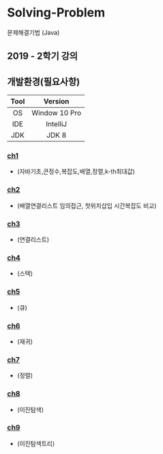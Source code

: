 # Solving-Problem
문제해결기법 (Java)

## 2019 - 2학기 강의

## 개발환경(필요사항)
|Tool|Version|
|:---:|:---:|
|OS|Window 10 Pro|
|IDE|IntelliJ|
|JDK|JDK 8|

### [ch1](https://github.com/woghd9072/Solving-Problem/tree/master/src/Ch1)
- (자바기초,큰정수,복잡도,배열,정렬,k-th최대값)

### [ch2](https://github.com/woghd9072/Solving-Problem/tree/master/src/Ch2)
- (배열연결리스트 임의접근, 첫위치삽입 시간복잡도 비교)

### [ch3](https://github.com/woghd9072/Solving-Problem/tree/master/src/Ch3)
- (연결리스트)

### [ch4](https://github.com/woghd9072/Solving-Problem/tree/master/src/Ch4)
- (스택)

### [ch5](https://github.com/woghd9072/Solving-Problem/tree/master/src/Ch5)
- (큐)

### [ch6](https://github.com/woghd9072/Solving-Problem/tree/master/src/Ch6)
- (재귀)

### [ch7](https://github.com/woghd9072/Solving-Problem/tree/master/src/Ch7)
- (정렬)

### [ch8](https://github.com/woghd9072/Solving-Problem/tree/master/src/Ch8)
- (이진탐색)

### [ch9](https://github.com/woghd9072/Solving-Problem/tree/master/src/Ch9)
- (이진탐색트리)